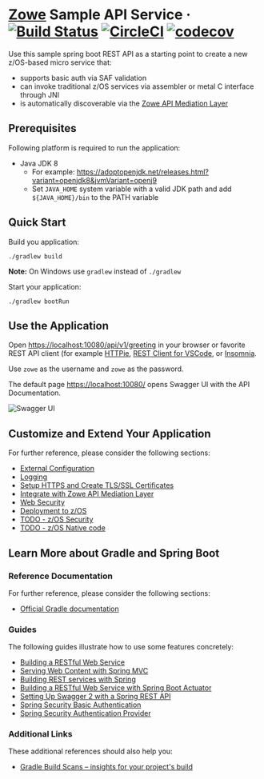 # [Zowe](https://zowe.org/) Sample API Service &middot; [![Build Status](https://dev.azure.com/plavjanik/Zowe%20Sample%20API%20Service/_apis/build/status/zowe.sample-spring-boot-api-service?branchName=master)](https://dev.azure.com/plavjanik/Zowe%20Sample%20API%20Service/_build/latest?definitionId=2&branchName=master) [![CircleCI](https://circleci.com/gh/zowe/sample-spring-boot-api-service.svg?style=shield)](https://circleci.com/gh/zowe/sample-spring-boot-api-service) [![codecov](https://codecov.io/gh/zowe/sample-spring-boot-api-service/branch/master/graph/badge.svg?token=UeytGN5vV5)](https://codecov.io/gh/zowe/sample-spring-boot-api-service)

Use this sample spring boot REST API as a starting point to create a new z/OS-based micro service that:

- supports basic auth via SAF validation
- can invoke traditional z/OS services via assembler or metal C interface through JNI
- is automatically discoverable via the [Zowe API Mediation Layer](https://github.com/zowe/api-layer)

## Prerequisites

Following platform is required to run the application:

* Java JDK 8
  * For example: <https://adoptopenjdk.net/releases.html?variant=openjdk8&jvmVariant=openj9>
  * Set `JAVA_HOME` system variable with a valid JDK path and add `${JAVA_HOME}/bin` to the PATH variable

## Quick Start

Build you application:

    ./gradlew build

**Note:** On Windows use `gradlew` instead of `./gradlew`

Start your application:

    ./gradlew bootRun

## Use the Application

Open <https://localhost:10080/api/v1/greeting> in your browser or favorite REST API client (for example [HTTPie](https://httpie.org/), [REST Client for VSCode](https://marketplace.visualstudio.com/items?itemName=humao.rest-client), or [Insomnia](https://insomnia.rest/).

Use `zowe` as the username and `zowe` as the password.

The default page <https://localhost:10080/> opens Swagger UI with the API Documentation.

![Swagger UI](/docs/images/swagger.png)

## Customize and Extend Your Application

For further reference, please consider the following sections:

* [External Configuration](docs/config.md)
* [Logging](docs/logging.md)
* [Setup HTTPS and Create TLS/SSL Certificates](docs/https-setup.md)
* [Integrate with Zowe API Mediation Layer](docs/zowe-integrate-with-apiml.md)
* [Web Security](docs/web-security.md)
* [Deployment to z/OS](docs/zos-deployment.md)
* [TODO - z/OS Security](docs/zos-security.md)
* [TODO - z/OS Native code](docs/zos-native-code.md)

## Learn More about Gradle and Spring Boot

### Reference Documentation

For further reference, please consider the following sections:

* [Official Gradle documentation](https://docs.gradle.org)

### Guides

The following guides illustrate how to use some features concretely:

* [Building a RESTful Web Service](https://spring.io/guides/gs/rest-service/)
* [Serving Web Content with Spring MVC](https://spring.io/guides/gs/serving-web-content/)
* [Building REST services with Spring](https://spring.io/guides/tutorials/bookmarks/)
* [Building a RESTful Web Service with Spring Boot Actuator](https://spring.io/guides/gs/actuator-service/)
* [Setting Up Swagger 2 with a Spring REST API](https://www.baeldung.com/swagger-2-documentation-for-spring-rest-api)
* [Spring Security Basic Authentication](https://www.baeldung.com/spring-security-basic-authentication)
* [Spring Security Authentication Provider](https://www.baeldung.com/spring-security-authentication-provider)

### Additional Links

These additional references should also help you:

* [Gradle Build Scans – insights for your project's build](https://scans.gradle.com#gradle)
